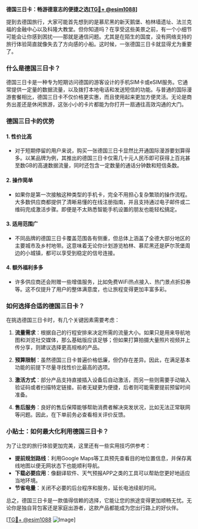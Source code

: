 **德国三日卡：畅游德意志的便捷之选[[TG💪+ @esim1088](https://t.me/s/esim1088)]**

提到去德国旅行，大家可能首先想到的是慕尼黑的新天鹅堡、柏林墙遗址、法兰克福的金融中心以及科隆大教堂。但你知道吗？在享受这些美景之前，有一个小细节可能会让你感到困扰——那就是通信问题。尤其是在陌生的国度，没有网络支持的旅行体验简直就像失去了方向感的小船。这时候，一张德国三日卡就显得尤为重要了。

### 什么是德国三日卡？

德国三日卡是一种专为短期访问德国的游客设计的手机SIM卡或eSIM服务。它通常提供一定量的数据流量，以及拨打本地电话和发送短信的功能。与普通的国际漫游套餐相比，德国三日卡不仅价格更实惠，而且使用起来更加方便灵活。无论是商务出差还是休闲旅游，这张小小的卡片都能为你打开一扇通往高效沟通的大门。

### 德国三日卡的优势

#### 1. **性价比高**
   - 对于短期停留的用户来说，购买一张德国三日卡显然比开通国际漫游要划算得多。以某品牌为例，其推出的德国三日卡仅需几十元人民币即可获得上百兆甚至数GB的高速数据流量，同时还包含一定数量的通话分钟数和短信条数。
   
#### 2. **操作简单**
   - 如果你是第一次接触这种类型的手机卡，完全不用担心复杂繁琐的操作流程。大多数供应商都提供了清晰易懂的在线注册指南，并且支持通过电子邮件或二维码完成激活步骤。即便是不太熟悉智能手机设置的朋友也能轻松搞定。

#### 3. **适用范围广**
   - 不同品牌的德国三日卡覆盖范围各有侧重，但总体上涵盖了全德大部分地区的主要城市及乡村地带。这意味着无论你计划游览柏林、慕尼黑还是萨尔茨堡周边的小城镇，都可以享受到稳定的信号连接。

#### 4. **额外福利多多**
   - 许多供应商还会附赠一些增值服务，比如免费WiFi热点接入、热门景点折扣券等。这不仅提升了用户的整体满意度，也让旅程变得更加丰富多彩。

### 如何选择合适的德国三日卡？

在挑选德国三日卡时，有几个关键因素需要考虑：

1. **流量需求**：根据自己的行程安排来决定所需的流量大小。如果只是用来导航地图和浏览社交媒体，那么基础版应该足够；但如果打算拍摄大量照片视频并上传分享，则建议选择更高规格的产品。
   
2. **预算限制**：虽然德国三日卡普遍价格低廉，但仍存在差异。因此，在满足基本功能的前提下尽量寻找性价比最高的选项。

3. **激活方式**：部分产品支持直接插入设备后自动激活，而另一些则需要手动输入验证码或者扫描特定链接。前者无疑更为便捷，后者则可能需要提前预留时间准备。

4. **售后服务**：良好的售后保障能够帮助消费者解决突发状况，比如无法正常联网等问题。因此，在下单前务必查看相关评价反馈。

### 小贴士：如何最大化利用德国三日卡？

为了让您的旅行体验更加完美，这里还有一些实用技巧供参考：

- **提前规划路线**：利用Google Maps等工具预先查看目的地位置信息，并保存离线地图以便无网状态下也能顺利导航。
- **下载必要应用**：像翻译软件、天气预报APP之类的工具可以帮助您更好地适应当地环境。
- **节省电量**：关闭不必要的后台程序和服务，延长电池续航时间。

总之，德国三日卡是一款值得信赖的选择，它能让您的旅途变得更加顺畅无忧。无论你是独自背包客还是家庭出游者，这款产品都能成为您出行路上的好伙伴。

[[TG💪+ @esim1088](https://t.me/s/esim1088) ![Image](https://i.postimg.cc/4NQfJmqS/Snipaste-2025-05-13-00-14-12.png)]